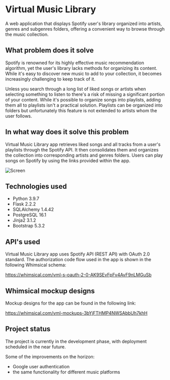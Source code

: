 # Virtual Music Library

A web application that displays Spotify user's library organized into artists, genres and subgenres folders, offering a convenient way to browse through the music collection.

## What problem does it solve

Spotify is renowned for its highly effective music recommendation algorithm, yet the user's library lacks methods for organizing its content. While it's easy to discover new music to add to your collection, it becomes increasingly challenging to keep track of it.

Unless you search through a long list of liked songs or artists when selecting something to listen to there's a risk of missing a significant portion of your content. While it's possible to organize songs into playlists, adding them all to playlists isn't a practical solution. Playlists can be organized into folders but unfortunately this feature is not extended to artists whom the user follows.

## In what way does it solve this problem

Virtual Music Library app retrieves liked songs and all tracks from a user's playlists through the Spotify API. It then consolidates them and organizes the collection into corresponding artists and genres folders. Users can play songs on Spotify by using the links provided within the app.

![Screen](https://github.com/aniakonie/virtual_music_library_flask/assets/112773165/4d2f88aa-f312-4a63-8742-3e4849d8063d)

## Technologies used

* Python 3.9.7
* Flask 2.2.2
* SQLAlchemy 1.4.42
* PostgreSQL 16.1
* Jinja2 3.1.2
* Bootstrap 5.3.2

## API's used

Virtual Music Library app uses Spotify API (REST API) with OAuth 2.0 standard.
The authorization code flow used in the app is shown in the following Whimsical schema:

https://whimsical.com/vml-s-oauth-2-0-AK9SEvFpFv4AvF9nLMGuSb

## Whimsical mockup designs

Mockup designs for the app can be found in the following link:

https://whimsical.com/vml-mockups-3bYjFTHMP4NWSAbbUh7khH

## Project status
The project is currently in the development phase, with deployment scheduled in the near future.

Some of the improvements on the horizon:

* Google user authentication
* the same functionality for different music platforms
